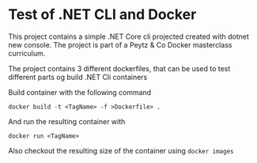 Test of .NET CLI and Docker
===

This project contains a simple .NET Core cli projected created with dotnet new console. The project is part of a Peytz & Co Docker masterclass curriculum.

The project contains 3 different dockerfiles, that can be used to test different parts og build .NET Cli containers

Build container with the following command

````docker build -t <TagName> -f >Dockerfile> .````

And run the resulting container with

```docker run <TagName>```

Also checkout the resulting size of the container using ```docker images```






